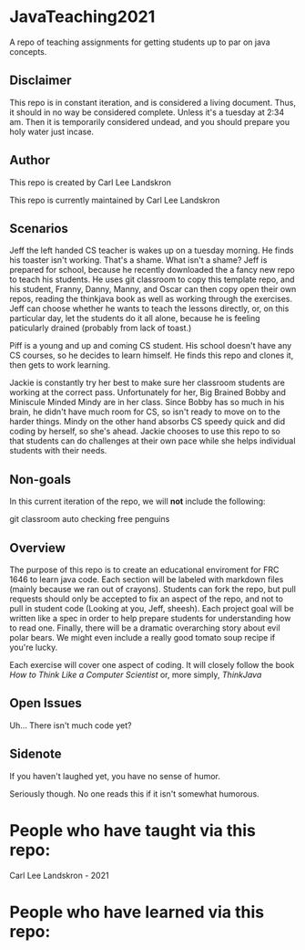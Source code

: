 # JavaTeaching2021
A repo of teaching assignments for getting students up to par on java concepts.
 
## Disclaimer
This repo is in constant iteration, and is considered a living document. Thus, it should in no way be considered complete. Unless it's a tuesday at 2:34 am. Then it is temporarily considered undead, and you should prepare you holy water just incase. 

## Author
This repo is created by Carl Lee Landskron

This repo is currently maintained by Carl Lee Landskron

## Scenarios
Jeff the left handed CS teacher is wakes up on a tuesday morning. He finds his toaster isn't working. That's a shame. What isn't a shame? Jeff is prepared for school, because he recently downloaded the a fancy new repo to teach his students. He uses git classroom to copy this template repo, and his student, Franny, Danny, Manny, and Oscar can then copy open their own repos, reading the thinkjava book as well as working through the exercises. Jeff can choose whether he wants to teach the lessons directly, or, on this particular day, let the students do it all alone, because he is feeling paticularly drained (probably from lack of toast.)

Piff is a young and up and coming CS student. His school doesn't have any CS courses, so he decides to learn himself. He finds this repo and clones it, then gets to work learning.

Jackie is constantly try her best to make sure her classroom students are working at the correct pass. Unfortunately for her, Big Brained Bobby and Miniscule Minded Mindy are in her class. Since Bobby has so much in his brain, he didn't have much room for CS, so isn't ready to move on to the harder things. Mindy on the other hand absorbs CS speedy quick and did coding by herself, so she's ahead. Jackie chooses to use this repo to so that students can do challenges at their own pace while she helps individual students with their needs.

## Non-goals
In this current iteration of the repo, we will **not** include the following:

git classroom auto checking
free penguins

## Overview
The purpose of this repo is to create an educational enviroment for FRC 1646 to learn java code. Each section will be labeled with markdown files (mainly because we ran out of crayons). Students can fork the repo, but pull requests should only be accepted to fix an aspect of the repo, and not to pull in student code (Looking at you, Jeff, sheesh). Each project goal will be written like a spec in order to help prepare students for understanding how to read one. Finally, there will be a dramatic overarching story about evil polar bears. We might even include a really good tomato soup recipe if you're lucky.

Each exercise will cover one aspect of coding. It will closely follow the book *How to Think Like a Computer Scientist* or, more simply, *ThinkJava*

## Open Issues
Uh... There isn't much code yet?

## Sidenote
If you haven't laughed yet, you have no sense of humor. 

Seriously though. No one reads this if it isn't somewhat humorous. 





# People who have taught via this repo:
Carl Lee Landskron - 2021

# People who have learned via this repo:



